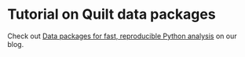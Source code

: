 # Tutorial on Quilt data packages
Check out [Data packages for fast, reproducible Python analysis](https://blog.quiltdata.com/data-packages-for-fast-reproducible-python-analysis-c74b78015c7f) on our blog.